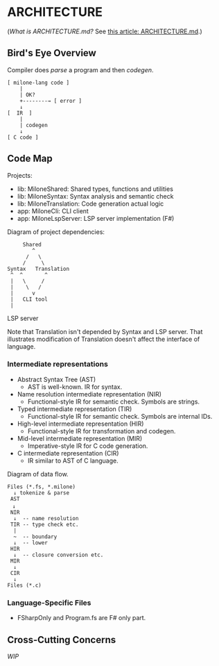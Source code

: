 # ARCHITECTURE

(*What is ARCHITECTURE.md?* See [this article: ARCHITECTURE.md](https://matklad.github.io/2021/02/06/ARCHITECTURE.md.html).)

## Bird's Eye Overview

Compiler does *parse* a program and then *codegen*.

    [ milone-lang code ]
        |
        | OK?
        +--------→ [ error ]
        ↓
    [  IR  ]
        |
        | codegen
        ↓
    [ C code ]

## Code Map

Projects:

- lib: MiloneShared: Shared types, functions and utilities
- lib: MiloneSyntax: Syntax analysis and semantic check
- lib: MiloneTranslation: Code generation actual logic
- app: MiloneCli: CLI client
- app: MiloneLspServer: LSP server implementation (F#)

Diagram of project dependencies:

         Shared
            ^
          /   \
         /     \
    Syntax   Translation
     ^  ^       ^
     |   \     /
     |    \   /
     |      v
     |   CLI tool
     |
  LSP server

Note that Translation isn't depended by Syntax and LSP server.
That illustrates modification of Translation doesn't affect the interface of language.

### Intermediate representations

- Abstract Syntax Tree (AST)
    - AST is well-known. IR for syntax.
- Name resolution intermediate representation (NIR)
    - Functional-style IR for semantic check. Symbols are strings.
- Typed intermediate representation (TIR)
    - Functional-style IR for semantic check. Symbols are internal IDs.
- High-level intermediate representation (HIR)
    - Functional-style IR for transformation and codegen.
- Mid-level intermediate representation (MIR)
    - Imperative-style IR for C code generation.
- C intermediate representation (CIR)
    - IR similar to AST of C language.

Diagram of data flow.

    Files (*.fs, *.milone)
      ↓ tokenize & parse
     AST
    　↓
     NIR
      ↓  -- name resolution
     TIR -- type check etc.
      |
      ~  -- boundary
      ↓  -- lower
     HIR
      ↓  -- closure conversion etc.
     MIR
      ↓
     CIR
      ↓
    Files (*.c)

### Language-Specific Files

- FSharpOnly and Program.fs are F# only part.

## Cross-Cutting Concerns

*WIP*
